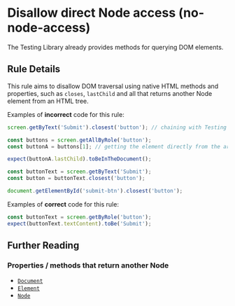 # Disallow direct Node access (no-node-access)

The Testing Library already provides methods for querying DOM elements.

## Rule Details

This rule aims to disallow DOM traversal using native HTML methods and properties, such as `closes`, `lastChild` and all that returns another Node element from an HTML tree.

Examples of **incorrect** code for this rule:

```js
screen.getByText('Submit').closest('button'); // chaining with Testing Library methods
```

```js
const buttons = screen.getAllByRole('button');
const buttonA = buttons[1]; // getting the element directly from the array

expect(buttonA.lastChild).toBeInTheDocument();
```

```js
const buttonText = screen.getByText('Submit');
const button = buttonText.closest('button');
```

```js
document.getElementById('submit-btn').closest('button');
```

Examples of **correct** code for this rule:

```js
const buttonText = screen.getByRole('button');
expect(buttonText.textContent).toBe('Submit');
```

## Further Reading

### Properties / methods that return another Node

- [`Document`](https://developer.mozilla.org/en-US/docs/Web/API/Document)
- [`Element`](https://developer.mozilla.org/en-US/docs/Web/API/Element)
- [`Node`](https://developer.mozilla.org/en-US/docs/Web/API/Node)
